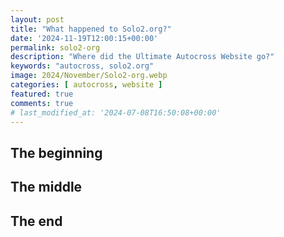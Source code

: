 ```yaml
---
layout: post
title: "What happened to Solo2.org?"
date: '2024-11-19T12:00:15+00:00'
permalink: solo2-org
description: "Where did the Ultimate Autocross Website go?"
keywords: "autocross, solo2.org"
image: 2024/November/Solo2-org.webp
categories: [ autocross, website ]
featured: true
comments: true
# last_modified_at: '2024-07-08T16:50:08+00:00'
---
```

## The beginning

## The middle

## The end 
